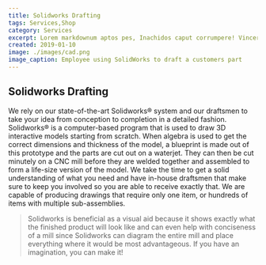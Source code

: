 ```yaml
---
title: Solidworks Drafting
tags: Services,Shop
category: Services
excerpt: Lorem markdownum aptos pes, Inachidos caput corrumpere! Vincere ferocia arva.
created: 2019-01-10
image: ./images/cad.png
image_caption: Employee using SolidWorks to draft a customers part
---
```


## Solidworks Drafting

We rely on our state-of-the-art Solidworks® system and our draftsmen to take your idea from conception to completion in a detailed fashion. Solidworks® is a computer-based program that is used to draw 3D interactive models starting from scratch. When algebra is used to get the correct dimensions and thickness of the model, a blueprint is made out of this prototype and the parts are cut out on a waterjet. They can then be cut minutely on a CNC mill before they are welded together and assembled to form a life-size version of the model. We take the time to get a solid understanding of what you need and have in-house draftsmen that make sure to keep you involved so you are able to receive exactly that. We are capable of producing drawings that require only one item, or hundreds of items with multiple sub-assemblies.
> Solidworks is beneficial as a visual aid because it shows exactly what the finished product will look like and can even help with conciseness of a mill since Solidworks can diagram the entire mill and place everything where it would be most advantageous. If you have an imagination, you can make it!
